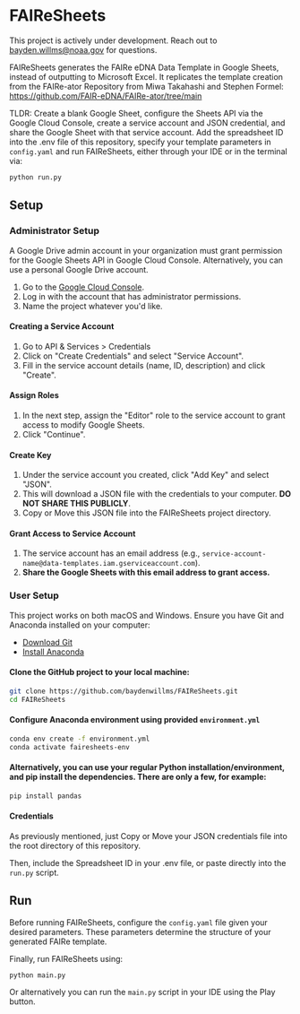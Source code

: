 # FAIReSheets

This project is actively under development. Reach out to bayden.willms@noaa.gov for questions.

FAIReSheets generates the FAIRe eDNA Data Template in Google Sheets, instead of outputting to Microsoft Excel. It replicates the template creation from the FAIRe-ator Repository from Miwa Takahashi and Stephen Formel: https://github.com/FAIR-eDNA/FAIRe-ator/tree/main 

TLDR: Create a blank Google Sheet, configure the Sheets API via the Google Cloud Console, create a service account and JSON credential, and share the Google Sheet with that service account. Add the spreadsheet ID into the .env file of this repository, specify your template parameters in `config.yaml` and run FAIReSheets, either through your IDE or in the terminal via:
```bash
python run.py 
```

## Setup

### Administrator Setup
A Google Drive admin account in your organization must grant permission for the Google Sheets API in Google Cloud Console. Alternatively, you can use a personal Google Drive account. 

1. Go to the [Google Cloud Console](https://console.cloud.google.com/).
2. Log in with the account that has administrator permissions.
3. Name the project whatever you'd like.

#### Creating a Service Account
1. Go to API & Services > Credentials
2. Click on "Create Credentials" and select "Service Account".
3. Fill in the service account details (name, ID, description) and click "Create".

#### Assign Roles
1. In the next step, assign the "Editor" role to the service account to grant access to modify Google Sheets.
2. Click "Continue".

#### Create Key
1. Under the service account you created, click "Add Key" and select "JSON".
2. This will download a JSON file with the credentials to your computer. **DO NOT SHARE THIS PUBLICLY**.
3. Copy or Move this JSON file into the FAIReSheets project directory. 

#### Grant Access to Service Account
1. The service account has an email address (e.g., `service-account-name@data-templates.iam.gserviceaccount.com`).
2. **Share the Google Sheets with this email address to grant access.**


### User Setup
This project works on both macOS and Windows. Ensure you have Git and Anaconda installed on your computer:

- [Download Git](https://git-scm.com/downloads)
- [Install Anaconda](https://docs.anaconda.com/anaconda/install/)


#### Clone the GitHub project to your local machine:
```bash
git clone https://github.com/baydenwillms/FAIReSheets.git
cd FAIReSheets
```

#### Configure Anaconda environment using provided `environment.yml` 
```bash
conda env create -f environment.yml 
conda activate fairesheets-env
```
#### Alternatively, you can use your regular Python installation/environment, and pip install the dependencies. There are only a few, for example:
```bash
pip install pandas
```
#### Credentials
As previously mentioned, just Copy or Move your JSON credentials file into the root directory of this repository. 

Then, include the Spreadsheet ID in your .env file, or paste directly into the `run.py` script.



## Run

Before running FAIReSheets, configure the `config.yaml` file given your desired parameters. These parameters determine the structure of your generated FAIRe template.

Finally, run FAIReSheets using: 
```bash
python main.py
```
Or alternatively you can run the `main.py` script in your IDE using the Play button.